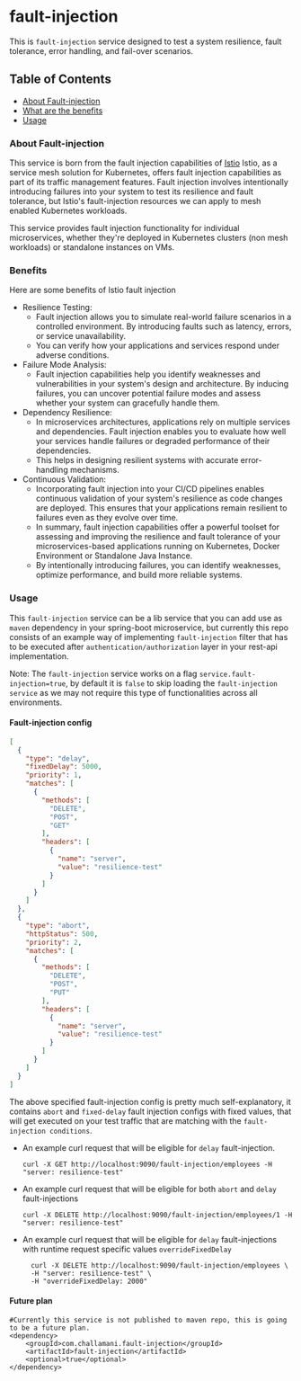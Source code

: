 # fault-injection
This is `fault-injection` service designed to test a system resilience, fault tolerance, error handling, and fail-over scenarios.

## Table of Contents
- [About Fault-injection](#about-fault-injection)
- [What are the benefits](#Benefits)
- [Usage](#usage)

### About Fault-injection

This service is born from the fault injection capabilities of [Istio](https://istio.io/latest/docs/tasks/traffic-management/fault-injection/)
Istio, as a service mesh solution for Kubernetes, offers fault injection capabilities as part of its traffic management features. Fault injection involves intentionally introducing failures into your system to test its resilience and fault tolerance, but Istio's fault-injection resources we can apply to mesh enabled Kubernetes workloads.

This service provides fault injection functionality for individual microservices, whether they're deployed in Kubernetes clusters (non mesh workloads) or standalone instances on VMs.

### Benefits
Here are some benefits of Istio fault injection

- Resilience Testing: 
  - Fault injection allows you to simulate real-world failure scenarios in a controlled environment. By introducing faults such as latency, errors, or service unavailability. 
  - You can verify how your applications and services respond under adverse conditions.
- Failure Mode Analysis: 
  - Fault injection capabilities help you identify weaknesses and vulnerabilities in your system's design and architecture. By inducing failures, you can uncover potential failure modes and assess whether your system can gracefully handle them.
- Dependency Resilience: 
  - In microservices architectures, applications rely on multiple services and dependencies. Fault injection enables you to evaluate how well your services handle failures or degraded performance of their dependencies. 
  - This helps in designing resilient systems with accurate error-handling mechanisms.
- Continuous Validation: 
  - Incorporating fault injection into your CI/CD pipelines enables continuous validation of your system's resilience as code changes are deployed. This ensures that your applications remain resilient to failures even as they evolve over time.
  - In summary, fault injection capabilities offer a powerful toolset for assessing and improving the resilience and fault tolerance of your microservices-based applications running on Kubernetes, Docker Environment or Standalone Java Instance. 
  - By intentionally introducing failures, you can identify weaknesses, optimize performance, and build more reliable systems.

### Usage

This `fault-injection` service can be a lib service that you can add use as `maven` dependency in your spring-boot microservice, but currently this repo consists of an example way of implementing `fault-injection` filter that has to be executed after `authentication/authorization` layer in your rest-api implementation.

Note: The `fault-injection` service works on a flag `service.fault-injection=true`, by default it is `false` to skip loading the `fault-injection service` as we may not require this type of functionalities across all environments.  

#### Fault-injection config
```json
[
  {
    "type": "delay",
    "fixedDelay": 5000,
    "priority": 1,
    "matches": [
      {
        "methods": [
          "DELETE",
          "POST",
          "GET"
        ],
        "headers": [
          {
            "name": "server",
            "value": "resilience-test"
          }
        ]
      }
    ]
  },
  {
    "type": "abort",
    "httpStatus": 500,
    "priority": 2,
    "matches": [
      {
        "methods": [
          "DELETE",
          "POST",
          "PUT"
        ],
        "headers": [
          {
            "name": "server",
            "value": "resilience-test"
          }
        ]
      }
    ]
  }
]
```
The above specified fault-injection config is pretty much self-explanatory, it contains `abort` and `fixed-delay` fault injection configs with fixed values, that will get executed on your test traffic that are matching with the `fault-injection conditions`.

- An example curl request that will be eligible for `delay` fault-injection.
    ```curl
    curl -X GET http://localhost:9090/fault-injection/employees -H "server: resilience-test"
    ```
- An example curl request that will be eligible for both `abort` and `delay` fault-injections
    ```curl
    curl -X DELETE http://localhost:9090/fault-injection/employees/1 -H "server: resilience-test"  
    ```
- An example curl request that will be eligible for `delay` fault-injections with runtime request specific values `overrideFixedDelay`
  ```curl
    curl -X DELETE http://localhost:9090/fault-injection/employees \
    -H "server: resilience-test" \
    -H "overrideFixedDelay: 2000" 
  ```

#### Future plan
```maven
#Currently this service is not published to maven repo, this is going to be a future plan.
<dependency>
	<groupId>com.challamani.fault-injection</groupId>
	<artifactId>fault-injection</artifactId>
	<optional>true</optional>
</dependency>
```